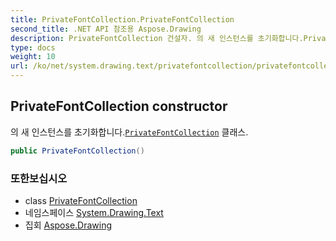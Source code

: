 ```yaml
---
title: PrivateFontCollection.PrivateFontCollection
second_title: .NET API 참조용 Aspose.Drawing
description: PrivateFontCollection 건설자. 의 새 인스턴스를 초기화합니다.PrivateFontCollection 클래스.
type: docs
weight: 10
url: /ko/net/system.drawing.text/privatefontcollection/privatefontcollection/
---
```

## PrivateFontCollection constructor

의 새 인스턴스를 초기화합니다.[`PrivateFontCollection`](../) 클래스.

```csharp
public PrivateFontCollection()
```

### 또한보십시오

* class [PrivateFontCollection](../)
* 네임스페이스 [System.Drawing.Text](../../privatefontcollection/)
* 집회 [Aspose.Drawing](../../../)


